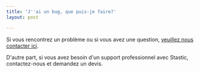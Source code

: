 ```yaml
---
title: 'J''ai un bug, que puis-je faire?'
layout: post

---
```

Si vous rencontrez un problème ou si vous avez une question, [veuillez nous contacter ici](https://www.stastic.net/contact.html). 

D'autre part, si vous avez besoin d'un support professionnel avec Stastic, contactez-nous et demandez un devis.
